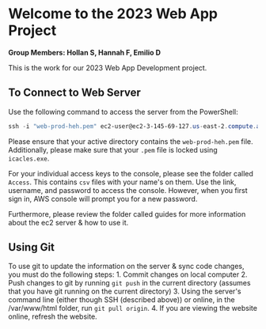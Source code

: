 # Welcome to the 2023 Web App Project
**Group Members: Hollan S, Hannah F, Emilio D**

This is the work for our 2023 Web App Development project. 

## To Connect to Web Server

Use the following command to access the server from the PowerShell:

```PowerShell
ssh -i "web-prod-heh.pem" ec2-user@ec2-3-145-69-127.us-east-2.compute.amazonaws.com
```

Please ensure that your active directory contains the `web-prod-heh.pem` file. Additionally, please make sure that your `.pem` file is locked using `icacles.exe`. 

For your individual access keys to the console, please see the folder called `Access`. This contains `csv` files with your name's on them. Use the link, username, and password to access the console. However, when you first sign in, AWS console will prompt you for a new password.  

Furthermore, please review the folder called guides for more information about the ec2 server & how to use it.

## Using Git

To use git to update the information on the server & sync code changes, you must do the following steps:
    1. Commit changes on local computer
    2. Push changes to git by running `git push` in the current directory (assumes that you have git running on the current directory)
    3. Using the server's command line (either though SSH (described above)) or online, in the /var/www/html folder, run `git pull origin`.
    4. If you are viewing the website online, refresh the website.